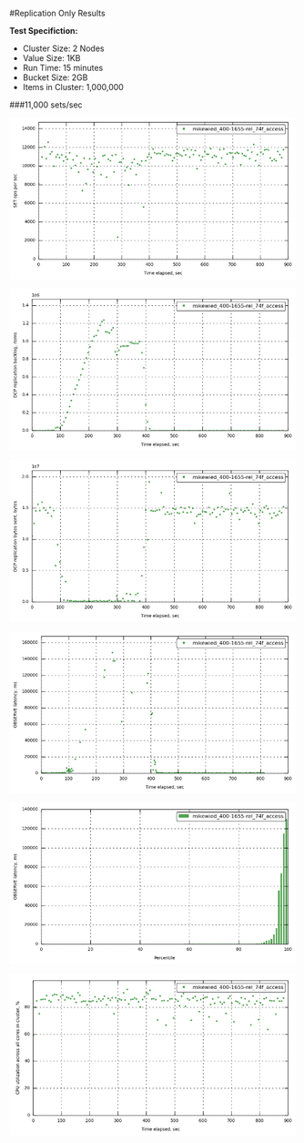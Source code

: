 #Replication Only Results

**Test Specifiction:**

* Cluster Size: 2 Nodes
* Value Size: 1KB
* Run Time: 15 minutes
* Bucket Size: 2GB
* Items in Cluster: 1,000,000

###11,000 sets/sec

![11k-ops-replication](images/replication_100_clients/11k_ops.png)

![11k-items-replication](images/replication_100_clients/11k_items.png)

![11k-bytes-replication](images/replication_100_clients/11k_bytes.png)

![11k-latency_raw-replication](images/replication_100_clients/11k_latency_raw.png)

![11k-latency_perc-replication](images/replication_100_clients/11k_latency_perc.png)

![11k-cpu-replication](images/replication_100_clients/11k_cpu.png)
